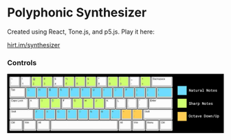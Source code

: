 # Polyphonic Synthesizer

Created using React, Tone.js, and p5.js. Play it here:

[hirt.im/synthesizer](http://hirt.im/synthesizer/)

### Controls

![controls](https://github.com/hirt-im/synthesizer/blob/main/public/icons/synthControls.jpg?raw=true)
